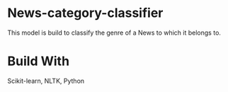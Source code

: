 # News-category-classifier
This model is build to classify the genre of a News to which it belongs to.

# Build With
Scikit-learn, 
NLTK, 
Python 
